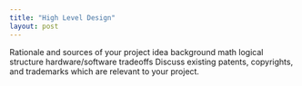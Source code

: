 ```yaml
---
title: "High Level Design"
layout: post
---
```


Rationale and sources of your project idea
background math
logical structure
hardware/software tradeoffs
Discuss existing patents, copyrights, and trademarks which are relevant to your project.
